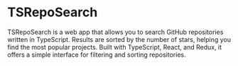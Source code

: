 # TSRepoSearch
TSRepoSearch is a web app that allows you to search GitHub repositories written in TypeScript. Results are sorted by the number of stars, helping you find the most popular projects. Built with TypeScript, React, and Redux, it offers a simple interface for filtering and sorting repositories.
